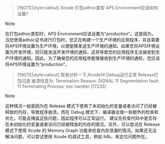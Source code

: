 >[!NOTE|style:callout]
>Xcode 打包adhoc类型 APS Environment应该如何设置?

> [!NOTE]
> 在打包adhoc类型时，APS Environment应该设置为“production”。这是因为，当您使用adhoc证书进行打包时，您正在构建一个生产环境的应用程序，并且需要将APS环境设置为生产环境，以便能够发送生产环境的通知。如果您将APS环境设置为开发环境，则只能发送开发环境的通知，这将导致您的应用程序无法接收到生产环境的通知。因此，为了确保您的应用程序能够接收到生产环境的通知，您应该将APS环境设置为“production”。

>[!NOTE|style:callout]
>帮我分析一下,Xcode14 Debug运行正常 Release打包闪退 崩溃信息为: Termination Reason: SIGNAL 11 Segmentation fault: 11 Terminating Process: exc handler [17233]

> [!NOTE]
> 这种情况一般是因为在 Release 模式下使用了未初始化的变量或者访问了已经被释放的内存，导致程序崩溃。而在 Debug 模式下，编译器会做一些额外的检查和优化，可能会掩盖这些问题，因此程序可以正常运行。
>建议先检查代码中是否存在未初始化的变量或者访问已经被释放的内存的情况。另外，可以尝试在 Release 模式下使用 Xcode 的 Memory Graph 功能来检查内存泄漏的情况。如果还无法解决问题，可以尝试使用 Xcode 的调试工具，例如 lldb，来定位问题所在。
